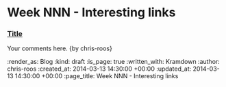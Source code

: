 Week NNN - Interesting links
============================

### [Title](http://example.com)

Your comments here. {by chris-roos}

:render_as: Blog
:kind: draft
:is_page: true
:written_with: Kramdown
:author: chris-roos
:created_at: 2014-03-13 14:30:00 +00:00
:updated_at: 2014-03-13 14:30:00 +00:00
:page_title: Week NNN - Interesting links
